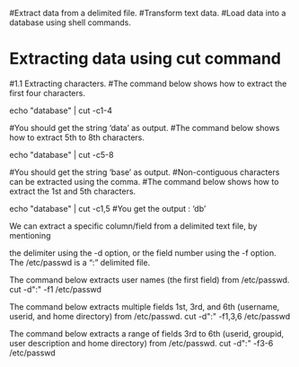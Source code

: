 #Extract data from a delimited file.
#Transform text data.
#Load data into a database using shell commands.
# Extracting data using cut command

#1.1 Extracting characters.
#The command below shows how to extract the first four characters.

echo "database" | cut -c1-4

#You should get the string ‘data’ as output.
#The command below shows how to extract 5th to 8th characters.

echo "database" | cut -c5-8

#You should get the string ‘base’ as output.
#Non-contiguous characters can be extracted using the comma.
#The command below shows how to extract the 1st and 5th characters.

echo "database" | cut -c1,5
#You get the output : ‘db’

We can extract a specific column/field from a delimited text file, by mentioning

the delimiter using the -d option, or
the field number using the -f option.
The /etc/passwd is a “:” delimited file.

The command below extracts user names (the first field) from /etc/passwd.
cut -d":" -f1 /etc/passwd 

The command below extracts multiple fields 1st, 3rd, and 6th (username, userid, and home directory) from /etc/passwd.
cut -d":" -f1,3,6 /etc/passwd 

The command below extracts a range of fields 3rd to 6th (userid, groupid, user description and home directory) from /etc/passwd.
cut -d":" -f3-6 /etc/passwd 
